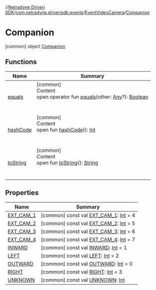 //[Netradyne Driveri SDK](../../../index.md)/[com.netradyne.driverisdk.events](../../index.md)/[EventVideoCamera](../index.md)/[Companion](index.md)



# Companion  
 [common] object [Companion](index.md)   


## Functions  
  
|  Name|  Summary| 
|---|---|
| <a name="kotlin/Any/equals/#kotlin.Any?/PointingToDeclaration/"></a>[equals](../../../com.netradyne.driverisdk.video/-n-d-video-a-p-i/index.md#%5Bkotlin%2FAny%2Fequals%2F%23kotlin.Any%3F%2FPointingToDeclaration%2F%5D%2FFunctions%2F106651406)| <a name="kotlin/Any/equals/#kotlin.Any?/PointingToDeclaration/"></a>[common]  <br>Content  <br>open operator fun [equals](../../../com.netradyne.driverisdk.video/-n-d-video-a-p-i/index.md#%5Bkotlin%2FAny%2Fequals%2F%23kotlin.Any%3F%2FPointingToDeclaration%2F%5D%2FFunctions%2F106651406)(other: [Any](https://kotlinlang.org/api/latest/jvm/stdlib/kotlin/-any/index.html)?): [Boolean](https://kotlinlang.org/api/latest/jvm/stdlib/kotlin/-boolean/index.html)  <br><br><br>
| <a name="kotlin/Any/hashCode/#/PointingToDeclaration/"></a>[hashCode](../../../com.netradyne.driverisdk.video/-n-d-video-a-p-i/index.md#%5Bkotlin%2FAny%2FhashCode%2F%23%2FPointingToDeclaration%2F%5D%2FFunctions%2F106651406)| <a name="kotlin/Any/hashCode/#/PointingToDeclaration/"></a>[common]  <br>Content  <br>open fun [hashCode](../../../com.netradyne.driverisdk.video/-n-d-video-a-p-i/index.md#%5Bkotlin%2FAny%2FhashCode%2F%23%2FPointingToDeclaration%2F%5D%2FFunctions%2F106651406)(): [Int](https://kotlinlang.org/api/latest/jvm/stdlib/kotlin/-int/index.html)  <br><br><br>
| <a name="kotlin/Any/toString/#/PointingToDeclaration/"></a>[toString](../../../com.netradyne.driverisdk.video/-n-d-video-a-p-i/index.md#%5Bkotlin%2FAny%2FtoString%2F%23%2FPointingToDeclaration%2F%5D%2FFunctions%2F106651406)| <a name="kotlin/Any/toString/#/PointingToDeclaration/"></a>[common]  <br>Content  <br>open fun [toString](../../../com.netradyne.driverisdk.video/-n-d-video-a-p-i/index.md#%5Bkotlin%2FAny%2FtoString%2F%23%2FPointingToDeclaration%2F%5D%2FFunctions%2F106651406)(): [String](https://kotlinlang.org/api/latest/jvm/stdlib/kotlin/-string/index.html)  <br><br><br>


## Properties  
  
|  Name|  Summary| 
|---|---|
| <a name="com.netradyne.driverisdk.events/EventVideoCamera.Companion/EXT_CAM_1/#/PointingToDeclaration/"></a>[EXT_CAM_1](-e-x-t_-c-a-m_1.md)| <a name="com.netradyne.driverisdk.events/EventVideoCamera.Companion/EXT_CAM_1/#/PointingToDeclaration/"></a> [common] const val [EXT_CAM_1](-e-x-t_-c-a-m_1.md): [Int](https://kotlinlang.org/api/latest/jvm/stdlib/kotlin/-int/index.html) = 4   <br>
| <a name="com.netradyne.driverisdk.events/EventVideoCamera.Companion/EXT_CAM_2/#/PointingToDeclaration/"></a>[EXT_CAM_2](-e-x-t_-c-a-m_2.md)| <a name="com.netradyne.driverisdk.events/EventVideoCamera.Companion/EXT_CAM_2/#/PointingToDeclaration/"></a> [common] const val [EXT_CAM_2](-e-x-t_-c-a-m_2.md): [Int](https://kotlinlang.org/api/latest/jvm/stdlib/kotlin/-int/index.html) = 5   <br>
| <a name="com.netradyne.driverisdk.events/EventVideoCamera.Companion/EXT_CAM_3/#/PointingToDeclaration/"></a>[EXT_CAM_3](-e-x-t_-c-a-m_3.md)| <a name="com.netradyne.driverisdk.events/EventVideoCamera.Companion/EXT_CAM_3/#/PointingToDeclaration/"></a> [common] const val [EXT_CAM_3](-e-x-t_-c-a-m_3.md): [Int](https://kotlinlang.org/api/latest/jvm/stdlib/kotlin/-int/index.html) = 6   <br>
| <a name="com.netradyne.driverisdk.events/EventVideoCamera.Companion/EXT_CAM_4/#/PointingToDeclaration/"></a>[EXT_CAM_4](-e-x-t_-c-a-m_4.md)| <a name="com.netradyne.driverisdk.events/EventVideoCamera.Companion/EXT_CAM_4/#/PointingToDeclaration/"></a> [common] const val [EXT_CAM_4](-e-x-t_-c-a-m_4.md): [Int](https://kotlinlang.org/api/latest/jvm/stdlib/kotlin/-int/index.html) = 7   <br>
| <a name="com.netradyne.driverisdk.events/EventVideoCamera.Companion/INWARD/#/PointingToDeclaration/"></a>[INWARD](-i-n-w-a-r-d.md)| <a name="com.netradyne.driverisdk.events/EventVideoCamera.Companion/INWARD/#/PointingToDeclaration/"></a> [common] const val [INWARD](-i-n-w-a-r-d.md): [Int](https://kotlinlang.org/api/latest/jvm/stdlib/kotlin/-int/index.html) = 1   <br>
| <a name="com.netradyne.driverisdk.events/EventVideoCamera.Companion/LEFT/#/PointingToDeclaration/"></a>[LEFT](-l-e-f-t.md)| <a name="com.netradyne.driverisdk.events/EventVideoCamera.Companion/LEFT/#/PointingToDeclaration/"></a> [common] const val [LEFT](-l-e-f-t.md): [Int](https://kotlinlang.org/api/latest/jvm/stdlib/kotlin/-int/index.html) = 2   <br>
| <a name="com.netradyne.driverisdk.events/EventVideoCamera.Companion/OUTWARD/#/PointingToDeclaration/"></a>[OUTWARD](-o-u-t-w-a-r-d.md)| <a name="com.netradyne.driverisdk.events/EventVideoCamera.Companion/OUTWARD/#/PointingToDeclaration/"></a> [common] const val [OUTWARD](-o-u-t-w-a-r-d.md): [Int](https://kotlinlang.org/api/latest/jvm/stdlib/kotlin/-int/index.html) = 0   <br>
| <a name="com.netradyne.driverisdk.events/EventVideoCamera.Companion/RIGHT/#/PointingToDeclaration/"></a>[RIGHT](-r-i-g-h-t.md)| <a name="com.netradyne.driverisdk.events/EventVideoCamera.Companion/RIGHT/#/PointingToDeclaration/"></a> [common] const val [RIGHT](-r-i-g-h-t.md): [Int](https://kotlinlang.org/api/latest/jvm/stdlib/kotlin/-int/index.html) = 3   <br>
| <a name="com.netradyne.driverisdk.events/EventVideoCamera.Companion/UNKNOWN/#/PointingToDeclaration/"></a>[UNKNOWN](-u-n-k-n-o-w-n.md)| <a name="com.netradyne.driverisdk.events/EventVideoCamera.Companion/UNKNOWN/#/PointingToDeclaration/"></a> [common] const val [UNKNOWN](-u-n-k-n-o-w-n.md): [Int](https://kotlinlang.org/api/latest/jvm/stdlib/kotlin/-int/index.html)   <br>

